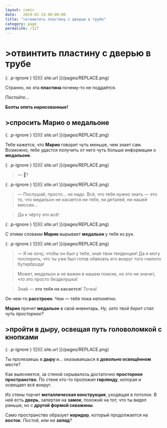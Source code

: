 ```yaml
---
layout: comic
date:   2019-02-19 00:00:00 
title: ">отвинтить пластину с дверью в трубе"
category: page
permalink: /127
---
```

# >отвинтить пластину с дверью в трубе

{: .p-ignore }
![]({{ site.url }}/pages/REPLACE.png)

Странно, но эта <strong>пластина </strong>почему-то не поддаётся.

<em>Постойте…</em>

<strong>Болты опять нарисованные!</strong>

## >спросить Марио о медальоне

{: .p-ignore }
![]({{ site.url }}/pages/REPLACE.png)

Тебе кажется, что <strong>Марио </strong>говорит чуть меньше, чем знает сам. Возможно, тебе удастся получить от него чуть больше информации о <strong>медальоне</strong>.

{: .p-ignore }
![]({{ site.url }}/pages/REPLACE.png)

<blockquote>— <strong>💍</strong>?</blockquote>

{: .p-ignore }
![]({{ site.url }}/pages/REPLACE.png)

<blockquote>— Послушай, просто… не надо. Всё, что тебе нужно знать — это то, что медальон не касается ни тебя, ни деталей, ни нашей миссии…</blockquote>

<blockquote>Да к чёрту это всё!</blockquote>

{: .p-ignore }
![]({{ site.url }}/pages/REPLACE.png)

С этими словами <strong>Марио </strong>вырывает <strong>медальон </strong>у тебя из рук.

{: .p-ignore }
![]({{ site.url }}/pages/REPLACE.png)

<blockquote>— Я не хочу, чтобы он был у тебя, зная твои тенденции! Да я могу поспорить, что ты уже был готов обвязать его вокруг того гнилого бутерброда! </blockquote>

<blockquote>Может, медальон и не важен в нашем поиске, но это не значит, что это просто безделушка! </blockquote>

<blockquote>Знай — <strong>это тебя не касается</strong>! Точка!</blockquote>

Он чем-то <strong>расстроен</strong>. Чем — тебе пока непонятно. 

<strong>Марио </strong>прячет <strong>медальон</strong> в свой инвентарь. <em>Ну, зато твой берет стал чуть просторнее?</em>

## >пройти в дыру, освещая путь головоломкой с кнопками

{: .p-ignore }
![]({{ site.url }}/pages/REPLACE.png)

Ты пролезаешь в <strong>дыру </strong>и… оказываешься в <strong>довольно освещённом</strong> месте?

Как выясняется, за стеной скрывалось достаточно <strong>просторное пространство</strong>. По стене кто-то проложил <strong>гирлянду</strong>, которая и освещает всё вокруг.

Из стены торчит <strong>металлическая конструкция</strong>, уходящая в потолок. В ней есть <strong>дверь</strong>, запертая на <strong>замок</strong>, похожий на тот, что ты видел раньше, но с <strong>другой формой скважины</strong>.

Само пространство образует <strong>коридор</strong>, который продолжается на <strong>восток</strong>. <em>Постой, или на <strong>запад</strong>?</em>
